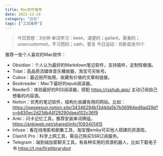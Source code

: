 ```yaml
---
title: Mac软件推荐
date: 2022-12-24
category: "日志"
tags: ["工具推荐"]
---
```

> 今日冥想：3分钟
> 单词学习：keen，渴望的；gallant，英勇的；unaccustomed，不习惯的；oath，誓言
> 今日运动：仰卧起坐10个

推荐一些个人喜欢的Mac软件：

- Obsidian：个人认为最好的Markdown笔记软件，支持插件，定制性极强。
- Tidal：高品质流媒体音乐播放器，淘宝可买账号。
- Cubox：最近刚开始用，收藏有价值的文章和链接。
- Bookreader：Mac下最好的epub阅读器。
- Reeder5：体验最好的RSS阅读器，搭配 https://rsshub.app/ 主动订阅自己想看的内容源。
- Notion：优秀的笔记软件，结构化收藏有用的网站。比如： https://joeseesun.notion.site/34346294b13d4da5b7b56984ed9ad29d?v=b830ec2d21db44f29290daea102c36f9
- Anki：闪卡记忆工具，推荐安装单词牌组。 https://ankiweb.net/shared/info/1093401415
- Infuse：看在线电影和剧集工具，淘宝搜emby可买他人搭建的资源库。
- ClashX Pro：科学上网工具，需自己购买SSR订阅服务。
- Telegram：端到端加密聊天工具，有各种实用的资源机器人，比如下载电子书 https://t.me/firstlibrarybot 
